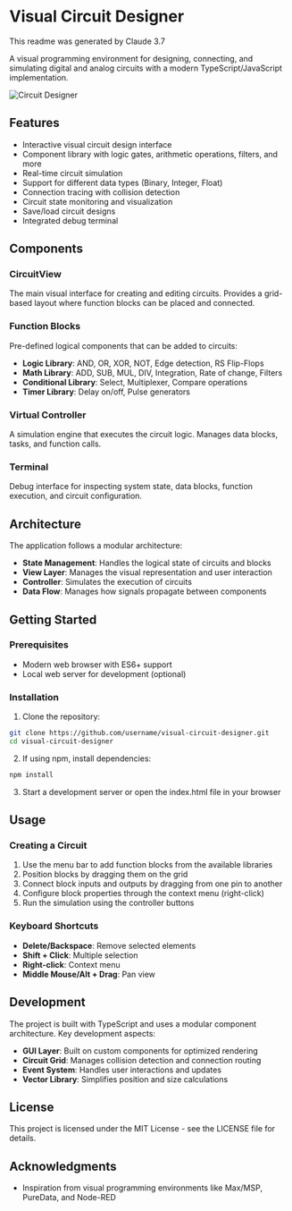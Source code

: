 # Visual Circuit Designer

This readme was generated by Claude 3.7

A visual programming environment for designing, connecting, and simulating digital and analog circuits with a modern TypeScript/JavaScript implementation.

![Circuit Designer](https://via.placeholder.com/800x450.png?text=Circuit+Designer+Screenshot)

## Features

- Interactive visual circuit design interface
- Component library with logic gates, arithmetic operations, filters, and more
- Real-time circuit simulation
- Support for different data types (Binary, Integer, Float)
- Connection tracing with collision detection
- Circuit state monitoring and visualization
- Save/load circuit designs
- Integrated debug terminal

## Components

### CircuitView
The main visual interface for creating and editing circuits. Provides a grid-based layout where function blocks can be placed and connected.

### Function Blocks
Pre-defined logical components that can be added to circuits:
- **Logic Library**: AND, OR, XOR, NOT, Edge detection, RS Flip-Flops
- **Math Library**: ADD, SUB, MUL, DIV, Integration, Rate of change, Filters
- **Conditional Library**: Select, Multiplexer, Compare operations
- **Timer Library**: Delay on/off, Pulse generators

### Virtual Controller
A simulation engine that executes the circuit logic. Manages data blocks, tasks, and function calls.

### Terminal
Debug interface for inspecting system state, data blocks, function execution, and circuit configuration.

## Architecture

The application follows a modular architecture:

- **State Management**: Handles the logical state of circuits and blocks
- **View Layer**: Manages the visual representation and user interaction
- **Controller**: Simulates the execution of circuits
- **Data Flow**: Manages how signals propagate between components

## Getting Started

### Prerequisites
- Modern web browser with ES6+ support
- Local web server for development (optional)

### Installation

1. Clone the repository:
```bash
git clone https://github.com/username/visual-circuit-designer.git
cd visual-circuit-designer
```

2. If using npm, install dependencies:
```bash
npm install
```

3. Start a development server or open the index.html file in your browser

## Usage

### Creating a Circuit

1. Use the menu bar to add function blocks from the available libraries
2. Position blocks by dragging them on the grid
3. Connect block inputs and outputs by dragging from one pin to another
4. Configure block properties through the context menu (right-click)
5. Run the simulation using the controller buttons

### Keyboard Shortcuts

- **Delete/Backspace**: Remove selected elements
- **Shift + Click**: Multiple selection
- **Right-click**: Context menu
- **Middle Mouse/Alt + Drag**: Pan view

## Development

The project is built with TypeScript and uses a modular component architecture. Key development aspects:

- **GUI Layer**: Built on custom components for optimized rendering
- **Circuit Grid**: Manages collision detection and connection routing
- **Event System**: Handles user interactions and updates
- **Vector Library**: Simplifies position and size calculations

## License

This project is licensed under the MIT License - see the LICENSE file for details.

## Acknowledgments

- Inspiration from visual programming environments like Max/MSP, PureData, and Node-RED